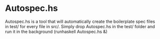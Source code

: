 # Autospec.hs

Autospec.hs is a tool that will automatically create the boilerplate spec files in test/ for every file in src/. Simply drop Autospec.hs in the test/ folder and run it in the background (runhaskell Autospec.hs &)
